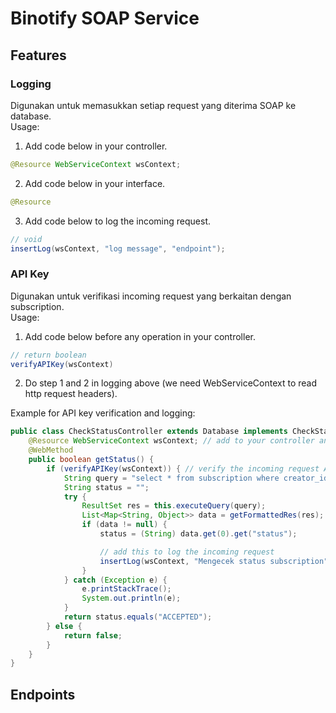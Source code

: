 # Binotify SOAP Service

## Features
### Logging
Digunakan untuk memasukkan setiap request yang diterima SOAP ke database.  
Usage:
1. Add code below in your controller.
```java
@Resource WebServiceContext wsContext;
```
2. Add code below in your interface.
```java
@Resource
```
3. Add code below to log the incoming request.
```java
// void
insertLog(wsContext, "log message", "endpoint");
```

### API Key
Digunakan untuk verifikasi incoming request yang berkaitan dengan subscription.  
Usage:
1. Add code below before any operation in your controller.
```java
// return boolean
verifyAPIKey(wsContext)
```
2. Do step 1 and 2 in logging above (we need WebServiceContext to read http request headers).

Example for API key verification and logging:
```java
public class CheckStatusController extends Database implements CheckStatusInterface {
    @Resource WebServiceContext wsContext; // add to your controller and interface
    @WebMethod
    public boolean getStatus() {
        if (verifyAPIKey(wsContext)) { // verify the incoming request API key
            String query = "select * from subscription where creator_id = " + creator_id + " and subscriber_id = " + subscriber_id;
            String status = "";
            try {
                ResultSet res = this.executeQuery(query);
                List<Map<String, Object>> data = getFormattedRes(res);
                if (data != null) {
                    status = (String) data.get(0).get("status");

                    // add this to log the incoming request
                    insertLog(wsContext, "Mengecek status subscription", "/subscription-status");
                }
            } catch (Exception e) {
                e.printStackTrace();
                System.out.println(e);
            }
            return status.equals("ACCEPTED");
        } else {
            return false;
        }
    }
}
```

## Endpoints

